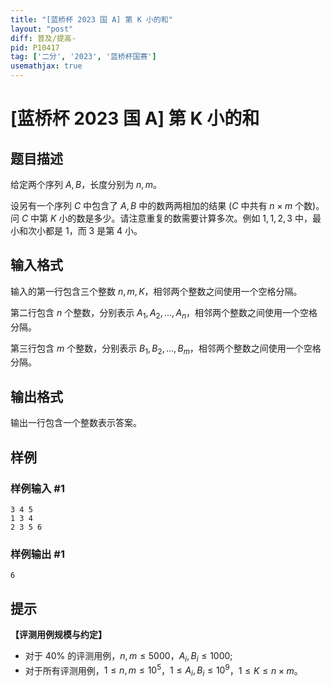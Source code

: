 ```yaml
---
title: "[蓝桥杯 2023 国 A] 第 K 小的和"
layout: "post"
diff: 普及/提高-
pid: P10417
tag: ['二分', '2023', '蓝桥杯国赛']
usemathjax: true
---
```


# [蓝桥杯 2023 国 A] 第 K 小的和
## 题目描述

给定两个序列 $A,B$，长度分别为 $n,m$。

设另有一个序列 $C$ 中包含了 $A,B$ 中的数两两相加的结果 ($C$ 中共有 $n\times m$ 个数)。问 $C$ 中第 $K$ 小的数是多少。请注意重复的数需要计算多次。例如 $1,1,2,3$ 中，最小和次小都是 $1$，而 $3$ 是第 $4$ 小。
## 输入格式

输入的第一行包含三个整数 $n,m,K$，相邻两个整数之间使用一个空格分隔。

第二行包含 $n$ 个整数，分别表示 $A_1,A_2,\ldots,A_n$，相邻两个整数之间使用一个空格分隔。

第三行包含 $m$ 个整数，分别表示 $B_1,B_2,\ldots,B_m$，相邻两个整数之间使用一个空格分隔。
## 输出格式

输出一行包含一个整数表示答案。
## 样例

### 样例输入 #1
```
3 4 5
1 3 4
2 3 5 6

```
### 样例输出 #1
```
6
```
## 提示

**【评测用例规模与约定】**


- 对于 $40\%$ 的评测用例，$n,m\le 5000$，$A_i,B_i\le 1000$;
- 对于所有评测用例，$1\le n,m\le 10^5$，$1\le A_i,B_i\le 10^9$，$1\le K\le n\times m$。

